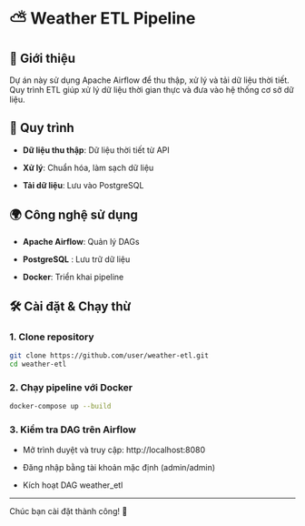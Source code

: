 # ⛅️ Weather ETL Pipeline

## 🐠 Giới thiệu

Dự án này sử dụng Apache Airflow để thu thập, xử lý và tải dữ liệu thời tiết. Quy trình ETL giúp xử lý dữ liệu thời gian thực và đưa vào hệ thống cơ sở dữ liệu.

## 🌟 Quy trình

- **Dữ liệu thu thập**: Dữ liệu thời tiết từ API

- **Xử lý**: Chuẩn hóa, làm sạch dữ liệu

- **Tải dữ liệu**: Lưu vào PostgreSQL

## 🌍 Công nghệ sử dụng

- **Apache Airflow**: Quản lý DAGs

- **PostgreSQL** : Lưu trữ dữ liệu

- **Docker**: Triển khai pipeline

## 🛠️ Cài đặt & Chạy thừ

### 1. Clone repository
``` bash
git clone https://github.com/user/weather-etl.git
cd weather-etl
```

### 2. Chạy pipeline với Docker
``` bash
docker-compose up --build
```
### 3. Kiểm tra DAG trên Airflow

- Mở trình duyệt và truy cập: http://localhost:8080

- Đăng nhập bằng tài khoản mặc định (admin/admin)

- Kích hoạt DAG weather_etl

---
Chúc bạn cài đặt thành công! 🚀
